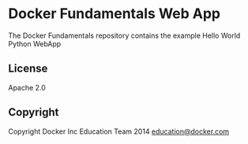 Docker Fundamentals Web App
==========================

The Docker Fundamentals repository contains the example Hello World Python WebApp

## License

Apache 2.0

## Copyright

Copyright Docker Inc Education Team 2014 <education@docker.com>
